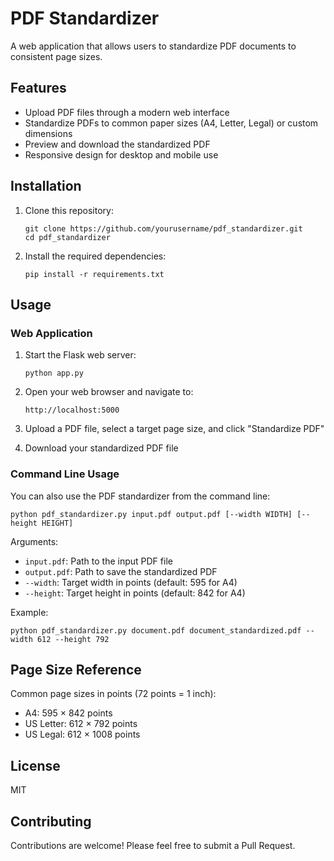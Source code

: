 # PDF Standardizer

A web application that allows users to standardize PDF documents to consistent page sizes.

## Features

- Upload PDF files through a modern web interface
- Standardize PDFs to common paper sizes (A4, Letter, Legal) or custom dimensions
- Preview and download the standardized PDF
- Responsive design for desktop and mobile use

## Installation

1. Clone this repository:
   ```
   git clone https://github.com/yourusername/pdf_standardizer.git
   cd pdf_standardizer
   ```

2. Install the required dependencies:
   ```
   pip install -r requirements.txt
   ```

## Usage

### Web Application

1. Start the Flask web server:
   ```
   python app.py
   ```

2. Open your web browser and navigate to:
   ```
   http://localhost:5000
   ```

3. Upload a PDF file, select a target page size, and click "Standardize PDF"

4. Download your standardized PDF file

### Command Line Usage

You can also use the PDF standardizer from the command line:

```
python pdf_standardizer.py input.pdf output.pdf [--width WIDTH] [--height HEIGHT]
```

Arguments:
- `input.pdf`: Path to the input PDF file
- `output.pdf`: Path to save the standardized PDF
- `--width`: Target width in points (default: 595 for A4)
- `--height`: Target height in points (default: 842 for A4)

Example:
```
python pdf_standardizer.py document.pdf document_standardized.pdf --width 612 --height 792
```

## Page Size Reference

Common page sizes in points (72 points = 1 inch):

- A4: 595 × 842 points
- US Letter: 612 × 792 points
- US Legal: 612 × 1008 points

## License

MIT

## Contributing

Contributions are welcome! Please feel free to submit a Pull Request. 